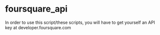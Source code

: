 # foursquare_api

In order to use this script/these scripts, you will have to get yourself an API key at developer.foursquare.com

